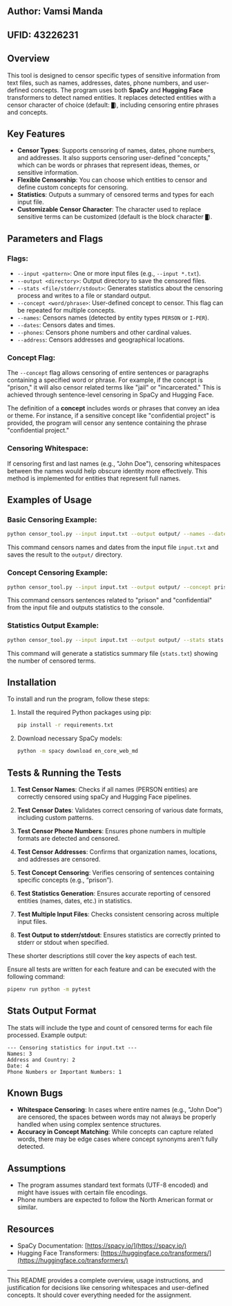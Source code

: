 ## Author: Vamsi Manda
## UFID: 43226231

## Overview

This tool is designed to censor specific types of sensitive information from text files, such as names, addresses, dates, phone numbers, and user-defined concepts. The program uses both **SpaCy** and **Hugging Face** transformers to detect named entities. It replaces detected entities with a censor character of choice (default: `█`), including censoring entire phrases and concepts.

## Key Features

- **Censor Types**: Supports censoring of names, dates, phone numbers, and addresses. It also supports censoring user-defined "concepts," which can be words or phrases that represent ideas, themes, or sensitive information.
- **Flexible Censorship**: You can choose which entities to censor and define custom concepts for censoring.
- **Statistics**: Outputs a summary of censored terms and types for each input file.
- **Customizable Censor Character**: The character used to replace sensitive terms can be customized (default is the block character `█`).
  
## Parameters and Flags

### Flags:
- `--input <pattern>`: One or more input files (e.g., `--input *.txt`).
- `--output <directory>`: Output directory to save the censored files.
- `--stats <file/stderr/stdout>`: Generates statistics about the censoring process and writes to a file or standard output.
- `--concept <word/phrase>`: User-defined concept to censor. This flag can be repeated for multiple concepts.
- `--names`: Censors names (detected by entity types `PERSON` or `I-PER`).
- `--dates`: Censors dates and times.
- `--phones`: Censors phone numbers and other cardinal values.
- `--address`: Censors addresses and geographical locations.
  
### Concept Flag:
The `--concept` flag allows censoring of entire sentences or paragraphs containing a specified word or phrase. For example, if the concept is "prison," it will also censor related terms like "jail" or "incarcerated." This is achieved through sentence-level censoring in SpaCy and Hugging Face.

The definition of a **concept** includes words or phrases that convey an idea or theme. For instance, if a sensitive concept like "confidential project" is provided, the program will censor any sentence containing the phrase "confidential project."

### Censoring Whitespace:
If censoring first and last names (e.g., "John Doe"), censoring whitespaces between the names would help obscure identity more effectively. This method is implemented for entities that represent full names.

## Examples of Usage

### Basic Censoring Example:
```bash
python censor_tool.py --input input.txt --output output/ --names --dates
```
This command censors names and dates from the input file `input.txt` and saves the result to the `output/` directory.

### Concept Censoring Example:
```bash
python censor_tool.py --input input.txt --output output/ --concept prison --concept confidential --stats stdout
```
This command censors sentences related to "prison" and "confidential" from the input file and outputs statistics to the console.

### Statistics Output Example:
```bash
python censor_tool.py --input input.txt --output output/ --stats stats.txt
```
This command will generate a statistics summary file (`stats.txt`) showing the number of censored terms.

## Installation

To install and run the program, follow these steps:

1. Install the required Python packages using pip:
   ```bash
   pip install -r requirements.txt
   ```
2. Download necessary SpaCy models:
   ```bash
   python -m spacy download en_core_web_md
   ```

## Tests & Running the Tests

1. **Test Censor Names**: Checks if all names (PERSON entities) are correctly censored using spaCy and Hugging Face pipelines.

2. **Test Censor Dates**: Validates correct censoring of various date formats, including custom patterns.

3. **Test Censor Phone Numbers**: Ensures phone numbers in multiple formats are detected and censored.

4. **Test Censor Addresses**: Confirms that organization names, locations, and addresses are censored.

5. **Test Concept Censoring**: Verifies censoring of sentences containing specific concepts (e.g., “prison”).

6. **Test Statistics Generation**: Ensures accurate reporting of censored entities (names, dates, etc.) in statistics.

7. **Test Multiple Input Files**: Checks consistent censoring across multiple input files.

8. **Test Output to stderr/stdout**: Ensures statistics are correctly printed to stderr or stdout when specified.

These shorter descriptions still cover the key aspects of each test.

Ensure all tests are written for each feature and can be executed with the following command:
```bash
pipenv run python -m pytest
```

## Stats Output Format

The stats will include the type and count of censored terms for each file processed. Example output:
```
--- Censoring statistics for input.txt ---
Names: 3
Address and Country: 2
Date: 4
Phone Numbers or Important Numbers: 1
```

## Known Bugs

- **Whitespace Censoring**: In cases where entire names (e.g., "John Doe") are censored, the spaces between words may not always be properly handled when using complex sentence structures.
- **Accuracy in Concept Matching**: While concepts can capture related words, there may be edge cases where concept synonyms aren't fully detected.

## Assumptions

- The program assumes standard text formats (UTF-8 encoded) and might have issues with certain file encodings.
- Phone numbers are expected to follow the North American format or similar.

## Resources

- SpaCy Documentation: [https://spacy.io/](https://spacy.io/)
- Hugging Face Transformers: [https://huggingface.co/transformers/](https://huggingface.co/transformers/)

--- 

This README provides a complete overview, usage instructions, and justification for decisions like censoring whitespaces and user-defined concepts. It should cover everything needed for the assignment.